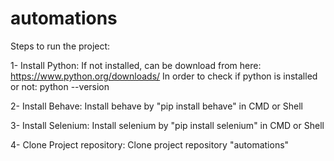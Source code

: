 # automations

Steps to run the project:

1- Install Python:
If not installed, can be download from here: https://www.python.org/downloads/
In order to check if python is installed or not: python --version

2- Install Behave:
Install behave by "pip install behave" in CMD or Shell

3- Install Selenium:
Install selenium by "pip install selenium" in CMD or Shell

4- Clone Project repository:
Clone project repository "automations"

